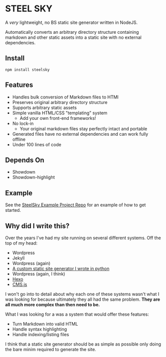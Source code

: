 # STEEL SKY

A *very* lightweight, no BS static site generator written in NodeJS.

Automatically converts an arbitrary directory structure containing markdown and other static assets into a static site with no external dependencies. 

## Install
```
npm install steelsky
```

## Features
* Handles bulk conversion of Markdown files to HTMl
* Preserves original arbitrary directory structure
* Supports arbitrary static assets
* Simple vanilla HTML/CSS "templating" system
  * Add your own front-end frameworks!
* No lock-in
  * Your original markdown files stay perfectly intact and portable
* Generated files have no external dependencies and can work fully offline
* Under 100 lines of code

## Depends On

* Showdown
* Showdown-highlight

## Example

See the [SteelSky Example Project Repo](https://github.com/matdombrock/SteelSkyExample) for an example of how to get started.

## Why did I write this? 
Over the years I've had my site running on several different systems. Off the top of my head:
* Wordpress
* Jekyll
* Wordpress (again)
* [A custom static site generator I wrote in python](https://github.com/NebulaCyberSolutions/IronSky)
* Wordpress (again, I think)
* [Hexo](https://hexo.io/)
* [CMS.js](https://www.npmjs.com/package/cmsjs)

I won't go into to detail about why each one of these systems wasn't what I was looking for because ultimately they all had the same problem. **They are all much more complex than then need to be.** 

What I was looking for a was a system that would offer these features:
* Turn Markdown into valid HTML
* Handle syntax highlighting
* Handle indexing/listing files 

I think that a static site generator should be as simple as possible only doing the bare minim required to generate the site. 